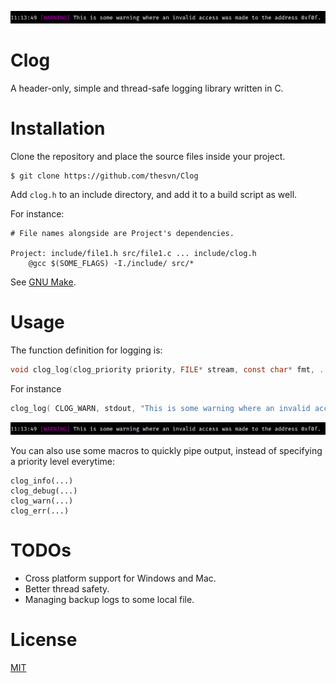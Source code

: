 ![sample warning](/screenshots/sample_usage_warning.png)

# Clog
A header-only, simple and thread-safe logging library written in C.

# Installation
Clone the repository and place the source files inside your project.
```
$ git clone https://github.com/thesvn/Clog
```

Add `clog.h` to an include directory, and add it to a build script as well.

For instance:
```make
# File names alongside are Project's dependencies.

Project: include/file1.h src/file1.c ... include/clog.h
    @gcc $(SOME_FLAGS) -I./include/ src/*
```
See [GNU Make](https://www.gnu.org/software/make/).

# Usage
The function definition for logging is:
```c
void clog_log(clog_priority priority, FILE* stream, const char* fmt, ...)
```

For instance
```c
clog_log( CLOG_WARN, stdout, "This is some warning where an invalid access was made to the address %p", 0x0f0f );
```
![sample warning](/screenshots/sample_usage_warning.png)

You can also use some macros to quickly pipe output, instead of specifying a priority level everytime:
```
clog_info(...)
clog_debug(...)
clog_warn(...)
clog_err(...)
```

# TODOs
- Cross platform support for Windows and Mac.
- Better thread safety.
- Managing backup logs to some local file.

# License
[MIT](https://opensource.org/license/MIT)
